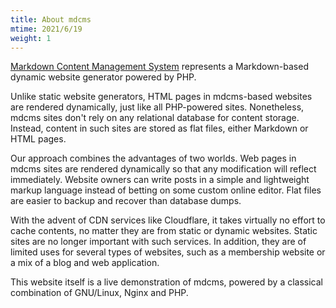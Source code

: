 ```yaml
---
title: About mdcms
mtime: 2021/6/19
weight: 1
---
```


[Markdown Content Management System](https://github.com/cwchentw/mdcms) represents a Markdown-based dynamic website generator powered by PHP.

Unlike static website generators, HTML pages in mdcms-based websites are rendered dynamically, just like all PHP-powered sites. Nonetheless, mdcms sites don't rely on any relational database for content storage. Instead, content in such sites are stored as flat files, either Markdown or HTML pages.

Our approach combines the advantages of two worlds. Web pages in mdcms sites are rendered dynamically so that any modification will reflect immediately. Website owners can write posts in a simple and lightweight markup language instead of betting on some custom online editor. Flat files are easier to backup and recover than database dumps.

With the advent of CDN services like Cloudflare, it takes virtually no effort to cache contents, no matter they are from static or dynamic websites. Static sites are no longer important with such services. In addition, they are of limited uses for several types of websites, such as a membership website or a mix of a blog and web application.

This website itself is a live demonstration of mdcms, powered by a classical combination of GNU/Linux, Nginx and PHP.
